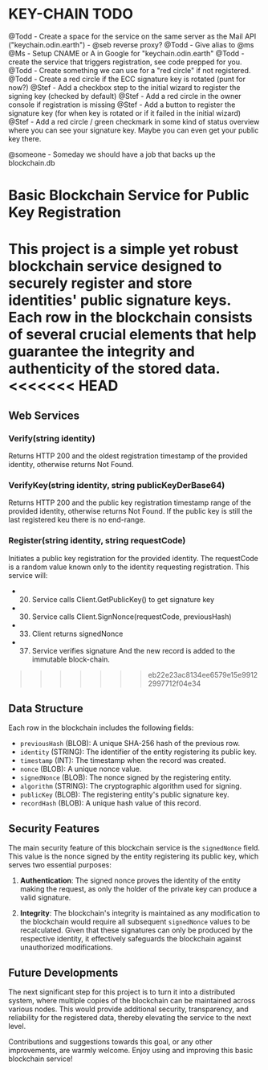 # KEY-CHAIN TODO

@Todd - Create a space for the service on the same server as the Mail API ("keychain.odin.earth") - @seb reverse proxy?
@Todd - Give alias to @ms
@Ms   - Setup CNAME or A in Google for "keychain.odin.earth"
@Todd - create the service that triggers registration, see code prepped for you.
@Todd - Create something we can use for a "red circle" if not registered.
@Todd - Create a red circle if the ECC signature key is rotated (punt for now?)
@Stef - Add a checkbox step to the initial wizard to register the signing key (checked by default)
@Stef - Add a red circle in the owner console if registration is missing
@Stef - Add a button to register the signature key (for when key is rotated or if it failed in the initial wizard)
@Stef - Add a red circle / green checkmark in some kind of status overview where you can see
        your signature key. Maybe you can even get your public key there.

@someone - Someday we should have a job that backs up the blockchain.db

# Basic Blockchain Service for Public Key Registration

This project is a simple yet robust blockchain service designed to securely register and store identities' public signature keys. Each row in the blockchain consists of several crucial elements that help guarantee the integrity and authenticity of the stored data.
<<<<<<< HEAD
=======


## Web Services

### Verify(string identity)
Returns HTTP 200 and the oldest registration timestamp of the provided identity, otherwise returns Not Found. 

### VerifyKey(string identity, string publicKeyDerBase64)
Returns HTTP 200 and the public key registration timestamp range of the provided identity, otherwise returns Not Found. 
If the public key is still the last registered keu there is no end-range.

### Register(string identity, string requestCode)
Initiates a public key registration for the provided identity.
The requestCode is a random value known only to the identity requesting registration.
This service will:
  - 020. Service calls Client.GetPublicKey() to get signature key
  - 030. Service calls Client.SignNonce(requestCode, previousHash)
  - 033. Client returns signedNonce
  - 037. Service verifies signature
And the new record is added to the immutable block-chain.
>>>>>>> eb22e23ac8134ee6579e15e99122997712f04e34

## Data Structure

Each row in the blockchain includes the following fields:

- `previousHash` (BLOB): A unique SHA-256 hash of the previous row.
- `identity` (STRING): The identifier of the entity registering its public key.
- `timestamp` (INT): The timestamp when the record was created.
- `nonce` (BLOB): A unique nonce value.
- `signedNonce` (BLOB): The nonce signed by the registering entity.
- `algorithm` (STRING): The cryptographic algorithm used for signing.
- `publicKey` (BLOB): The registering entity's public signature key.
- `recordHash` (BLOB): A unique hash value of this record.

## Security Features

The main security feature of this blockchain service is the `signedNonce` field. This value is the nonce signed by the entity registering its public key, which serves two essential purposes:

1. **Authentication**: The signed nonce proves the identity of the entity making the request, as only the holder of the private key can produce a valid signature.

2. **Integrity**: The blockchain's integrity is maintained as any modification to the blockchain would require all subsequent `signedNonce` values to be recalculated. Given that these signatures can only be produced by the respective identity, it effectively safeguards the blockchain against unauthorized modifications.

## Future Developments

The next significant step for this project is to turn it into a distributed system, where multiple copies of the blockchain can be maintained across various nodes. This would provide additional security, transparency, and reliability for the registered data, thereby elevating the service to the next level.

Contributions and suggestions towards this goal, or any other improvements, are warmly welcome. Enjoy using and improving this basic blockchain service!
